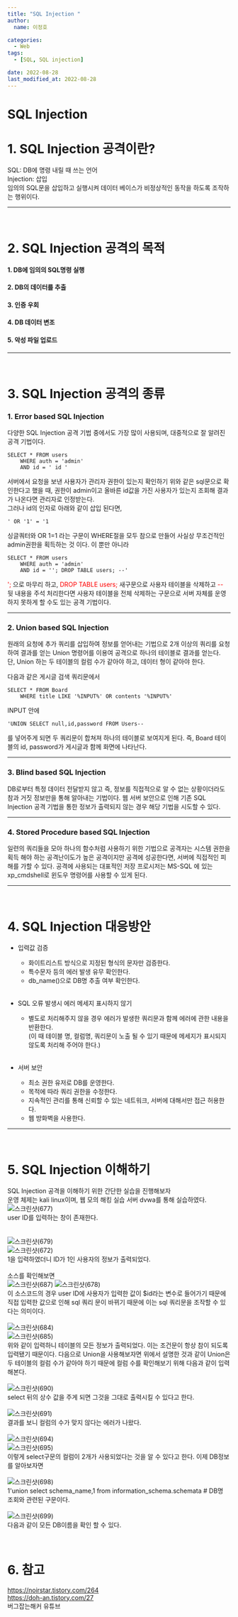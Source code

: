 ```yaml
---
title: "SQL Injection "
author: 
  name: 이정호

categories:
  - Web
tags:
  - [SQL, SQL injection] 

date: 2022-08-28
last_modified_at: 2022-08-28
---
```



SQL Injection  
=============
# 1. SQL Injection 공격이란?  

SQL: DB에 명령 내릴 때 쓰는 언어  
Injection: 삽입  
임의의 SQL문을 삽입하고 실행시켜 데이터 베이스가 비정상적인 동작을 하도록
조작하는 행위이다.        
* * *
<br>

# 2. SQL Injection 공격의 목적

#### 1. DB에 임의의 SQL명령 실행
#### 2. DB의 데이터를 추출
#### 3. 인증 우회 
#### 4. DB 데이터 변조
#### 5. 악성 파일 업로드      
* * *
<br>

# 3. SQL Injection 공격의 종류

### 1. Error based SQL Injection   
다양한 SQL Injection 공격 기법 중에서도 가장 많이 사용되며, 대중적으로 잘 알려진 공격 기법이다.
```
SELECT * FROM users
	WHERE auth = 'admin'
	AND id = ' id '
```
서버에서 요청을 보낸 사용자가 관리자 권한이 있는지 확인하기 위와 같은 sql문으로 확인한다고 했을 때,
권한이 admin이고 올바른 id값을 가진 사용자가 있는지 조회해 결과가 나온다면 관리자로 인정받는다.    
그러나 id의 인자로 아래와 같이 삽입 된다면,
```
' OR '1' = '1
```
싱글쿼터와 OR 1=1 라는 구문이 WHERE절을 모두 참으로 만들어 사실상 무조건적인 admin권한을 획득하는 것 이다.
이 뿐만 아니라
```
SELECT * FROM users
	WHERE auth = 'admin'
	AND id = ''; DROP TABLE users; --'   
````    
<span style="color:red">';</span>
 으로 마무리 하고, <span style="color:red">DROP TABLE users;</span> 새구문으로 사용자 테이블을 삭제하고 <span style="color:red">--</span> 뒷 내용을 주석 처리한다면
사용자 테이블을 전체 삭제하는 구문으로 서버 자체를 운영하지 못하게 할 수도 있는 공격 기법이다.             
* * *
### 2. Union based SQL Injection
원래의 요청에 추가 쿼리를 삽입하여 정보를 얻어내는 기법으로 
2개 이상의 쿼리를 요청하여 결과를 얻는 Union 명령어를 이용여 공격으로 하나의 테이블로 결과를 얻는다.  
단, Union 하는 두 테이블의 컬럼 수가 같아야 하고, 데이터 형이 같아야 한다.

다음과 같은 게시글 검색 쿼리문에서
```
SELECT * FROM Board 
	WHERE title LIKE '%INPUT%' OR contents '%INPUT%'
```
INPUT 안에
```
'UNION SELECT null,id,password FROM Users--    
```
를 넣어주게 되면 두 쿼리문이 합쳐져 하나의 테이블로 보여지게 된다.
즉, Board 테이블의 id, password가 게시글과 함께 화면에 나타난다.              
* * *

### 3. Blind based SQL Injection   
DB로부터 특정 데이터 전달받지 않고 즉, 정보를 직접적으로 알 수 없는 상황이더라도 참과 거짓 정보만을 통해 알아내는 기법이다.
웹 서버 보안으로 인해 기존 SQL Injection 공격 기법을 통한 정보가 출력되지 않는 경우 해당 기법을 시도할 수 있다.           
* * *

### 4. Stored Procedure based SQL Injection   
일련의 쿼리들을 모아 하나의 함수처럼 사용하기 위한 기법으로 공격자는 시스템 권한을 획득 해야 하는 
공격난이도가 높은 공격이지만 공격에 성공한다면, 서버에 직접적인 피해를 가할 수 있다.
공격에 사용되는 대표적인 저장 프로시저는 MS-SQL 에 있는 xp_cmdshell로 윈도우 명령어를 사용할 수 있게 된다.         
* * *

<br>

# 4. SQL Injection 대응방안

* 입력값 검증   
   * 화이트리스트 방식으로 지정된 형식의 문자만 검증한다.
   * 특수문자 등의 에러 발생 유무 확인한다.  
   * db_name()으로 DB명 추출 여부 확인한다.
   
   <br>

* SQL 오류 발생시 에러 메세지 표시하지 않기
  * 별도로 처리해주지 않을 경우 에러가 발생한 쿼리문과 함께 에러에 관한 내용을 반환한다.    
   (이 때 테이블 명, 컬럼명, 쿼리문이 노출 될 수 있기 때문에 메세지가 표시되지 않도록 처리해 주어야 한다.)  
    <br>

* 서버 보안   
   * 최소 권한 유저로 DB를 운영한다.   
   * 목적에 따라 쿼리 권한을 수정한다.   
   * 지속적인 관리를 통해 신뢰할 수 있는 네트워크, 서버에 대해서만 접근 허용한다.   
   * 웹 방화벽을 사용한다.    

--------------------------

<br>

# 5. SQL Injection 이해하기
SQL Injection 공격을 이해하기 위한 간단한 실습을 진행해보자  
운영 체제는 kali linux이며, 웹 모의 해킹 실습 서버 dvwa를 통해 실습하였다.        
![스크린샷(677)](https://user-images.githubusercontent.com/102301788/187028966-6c569fdc-9922-4aae-acb0-db6b717840b8.png)   
user ID를 입력하는 창이 존재한다.      
<br>    
![스크린샷(679)](https://user-images.githubusercontent.com/102301788/187028981-a57cb4c3-bc6d-4eef-bf7b-a2c3743ff0d6.png)  
![스크린샷(672)](https://user-images.githubusercontent.com/102301788/187028985-b79ebf8b-09c2-403e-ad88-d36281515c37.png)   
1을 입력하였더니 ID가 1인 사용자의 정보가 출력되었다.   
<br>
소스를 확인해보면   
![스크린샷(687)](https://user-images.githubusercontent.com/102301788/187029208-95fc44f1-cf90-4c2f-adee-fe41a06040d4.png)
![스크린샷(678)](https://user-images.githubusercontent.com/102301788/187029256-5fe03a93-ba42-4d5c-92bb-0e353478b4cd.png)   
이 소스코드의 경우 user ID에 사용자가 입력한 값이
$id라는 변수로 들어가기 때문에 직접 입력한 값으로 인해 sql 쿼리 문이 바뀌기 때문에 이는 sql 쿼리문을 조작할 수 있다는 의미이다.    
<br>
![스크린샷(684)](https://user-images.githubusercontent.com/102301788/187029014-a2be982b-a021-4456-8c81-e3cac8a76cd0.png)  
![스크린샷(685)](https://user-images.githubusercontent.com/102301788/187029016-94a548ec-c90e-4f8d-bd8c-297e1c1f1984.png)   
위와 같이 입력하니 테이블의 모든 정보가 출력되었다. 이는 조건문이 항상 참이 되도록 입력됐기 때문이다. 다음으로 Union을 사용해보자면 위에서 설명한 것과 같이 Union은 두 테이블의 컬럼 수가 같아야 하기 때문에 컬럼 수를 확인해보기 위해 다음과 같이 입력해본다.    
<br>
![스크린샷(690)](https://user-images.githubusercontent.com/102301788/187029832-e51a942c-e774-49d6-b818-d6a0e66b2714.png)   
select 뒤의 상수 값을 주게 되면 그것을 그대로 출력시킬 수 있다고 한다. 
<br>  
![스크린샷(691)](https://user-images.githubusercontent.com/102301788/187029955-a04f9230-c044-474e-a61e-8dbd61eecd8b.png)   
결과를 보니 컬럼의 수가 맞지 않다는 에러가 나왔다.    
<br>
![스크린샷(694)](https://user-images.githubusercontent.com/102301788/187030045-9e3b876b-a64b-47ff-9994-5383a4ecd622.png)    
![스크린샷(695)](https://user-images.githubusercontent.com/102301788/187030051-731fdf6b-6a6c-4250-aa6e-447e6a29be75.png)    
이렇게 select구문의 컬럼이 2개가 사용되었다는 것을 알 수 있다고 한다. 이제 DB정보를 알아보자면   
<br>
![스크린샷(698)](https://user-images.githubusercontent.com/102301788/187030394-29a70fad-9ee1-4552-8967-b5a8dfff31fe.png)     
1'union select schema_name,1 from information_schema.schemata #
DB명 조회와 관련된 구문이다.     
<br>
![스크린샷(699)](https://user-images.githubusercontent.com/102301788/187030406-832fbbc0-3d11-4fd7-9fe9-3a4aa197c9b6.png)   
다음과 같이 모든 DB이름을 확인 할 수 있다.

<br>

# 6. 참고
https://noirstar.tistory.com/264   
https://doh-an.tistory.com/27   
버그잡는해커 유튜브

